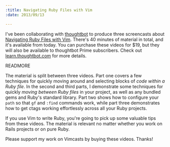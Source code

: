 ```yaml
--- 
:title: Navigating Ruby Files with Vim
:date: 2013/09/13

---
```


I've been collaborating with [thoughtbot][] to produce three screencasts about [Navigating Ruby Files with Vim][vimruby]. There's 40 minutes of material in total, and it's available from today. You can purchase these videos for $19, but they will also be available to thoughtbot Prime subscribers. Check out [learn.thoughtbot.com](https://learn.thoughtbot.com/products/21-navigating-ruby-files-with-vim) for more details.

[thoughtbot]: http://www.thoughtbot.com/
[vimruby]: https://learn.thoughtbot.com/products/21-navigating-ruby-files-with-vim


READMORE

The material is split between three videos. Part one covers a few techniques for quickly moving around and selecting blocks of *code within a Ruby file*. In the second and third parts, I demonstrate some techniques for quickly *moving between Ruby files* in your project, as well as any bundled gems and Ruby's standard library. Part two shows how to configure your `path` so that `gf` and `:find` commands work, while part three demonstrates how to get ctags working effortlessly across all your Ruby projects.

If you use Vim to write Ruby, you're going to pick up some valuable tips from these videos. The material is relevant no matter whether you work on Rails projects or on pure Ruby.

Please support my work on Vimcasts by buying these videos. Thanks!
